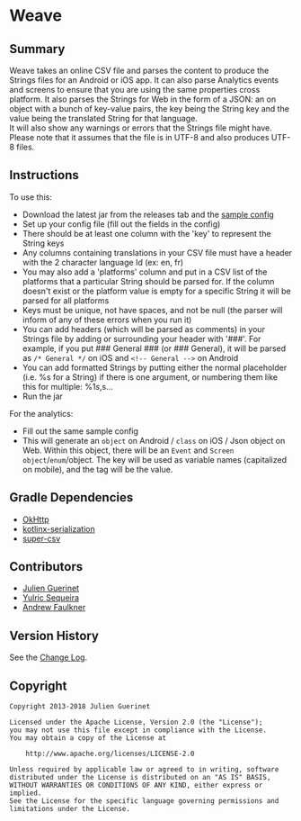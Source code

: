 # Weave

## Summary
Weave takes an online CSV file and parses the content to produce the Strings files for an Android or iOS app.
It can also parse Analytics events and screens to ensure that you are using the same properties cross platform. 
It also parses the Strings for Web in the form of a JSON: an on object with a bunch of key-value pairs, the key being the String key and the value being the translated String for that language.   
It will also show any warnings or errors that the Strings file might have. 
Please note that it assumes that the file is in UTF-8 and also produces UTF-8 files. 

## Instructions
To use this: 

* Download the latest jar from the releases tab and the [sample config](weave-config.json)
* Set up your config file (fill out the fields in the config)
* There should be at least one column with the 'key' to represent the String keys 
* Any columns containing translations in your CSV file must have a header with the 2 character language Id (ex: en, fr)
* You may also add a 'platforms' column and put in a CSV list of the platforms that a particular String should be parsed for. If the column doesn't exist or the platform value is empty for a specific String it will be parsed for all platforms
* Keys must be unique, not have spaces, and not be null (the parser will inform of any of these errors when you run it) 
* You can add headers (which will be parsed as comments) in your Strings file by adding or surrounding your header with '###'. 
For example, if you put ### General ### (or ### General), it will be parsed as `/* General */` on iOS and `<!-- General -->` on Android
* You can add formatted Strings by putting either the normal placeholder (i.e. %s for a String) if there is one argument, or numbering them 
like this for multiple: %1$s, %2$s...
* Run the jar

For the analytics: 
* Fill out the same sample config
* This will generate an `object` on Android / `class` on iOS / Json object on Web. 
Within this object, there will be an `Event` and `Screen` `object`/`enum`/object. The key will be used as variable names (capitalized on mobile), and the tag will be the value.  

## Gradle Dependencies
* [OkHttp](http://square.github.io/okhttp/)
* [kotlinx-serialization](https://github.com/Kotlin/kotlinx.serialization)
* [super-csv](http://super-csv.github.io/super-csv/)

## Contributors
* [Julien Guerinet](https://github.com/jguerinet)
* [Yulric Sequeira](https://github.com/yulric)
* [Andrew Faulkner](https://github.com/andfaulkner)

## Version History
See the [Change Log](CHANGELOG.md).

## Copyright 
    Copyright 2013-2018 Julien Guerinet

    Licensed under the Apache License, Version 2.0 (the "License");
    you may not use this file except in compliance with the License.
    You may obtain a copy of the License at
    
        http://www.apache.org/licenses/LICENSE-2.0
    
    Unless required by applicable law or agreed to in writing, software
    distributed under the License is distributed on an "AS IS" BASIS,
    WITHOUT WARRANTIES OR CONDITIONS OF ANY KIND, either express or implied.
    See the License for the specific language governing permissions and
    limitations under the License.